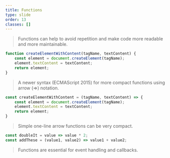 ```yaml
---
title: Functions
type: slide
order: 13
classes: []
---
```


> Functions can help to avoid repetition and make code more readable and more maintainable.

```js
function createElementWithContent(tagName, textContent) {
    const element = document.createElement(tagName);
    element.textContent = textContent;
    return element;
}
```

> A newer syntax (ECMAScript 2015) for more compact functions using arrow (=>) notation.

```js
const createElementWithContent = (tagName, textContent) => {
    const element = document.createElement(tagName);
    element.textContent = textContent;
    return element;
}
```

> Simple one-line arrow functions can be very compact.

```js
const doubleIt = value => value * 2;
const addThese = (value1, value2) => value1 + value2;
```

> Functions are essential for event handling and callbacks.